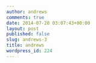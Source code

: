 ```yaml
---
author: andrews
comments: true
date: 2014-07-28 03:07:43+00:00
layout: post
published: false
slug: andrews-3
title: andrews
wordpress_id: 224
---
```




